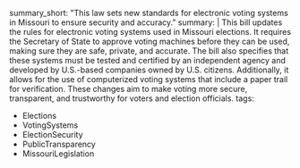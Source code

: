 summary_short: "This law sets new standards for electronic voting systems in Missouri to ensure security and accuracy."
summary: |
  This bill updates the rules for electronic voting systems used in Missouri elections. It requires the Secretary of State to approve voting machines before they can be used, making sure they are safe, private, and accurate. The bill also specifies that these systems must be tested and certified by an independent agency and developed by U.S.-based companies owned by U.S. citizens. Additionally, it allows for the use of computerized voting systems that include a paper trail for verification. These changes aim to make voting more secure, transparent, and trustworthy for voters and election officials.
tags:
  - Elections
  - VotingSystems
  - ElectionSecurity
  - PublicTransparency
  - MissouriLegislation

